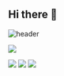 ## Hi there 👋
![header](https://capsule-render.vercel.app/api?type=waving&color=auto&height=300&section=header&text=Welcome&fontSize=90&animation=fadeIn&fontAlignY=38&desc=cereal-with-water's%20GitHub%20Profile&descAlignY=51&descAlign=62) 

<a href="https://www.linkedin.com/in/aiden-kim-531107249/" target="_blank"><img src="https://img.shields.io/badge/문자-색코드?style=flat-square&logo=이미지 이름&logoColor=white"/></a>  


<img src="https://img.shields.io/badge/문자-색코드?style=for-the-badge&logo=이미지 이름&logoColor=black">
<img src="https://img.shields.io/badge/Python-3776AB?style=for-the-badge&logo=python&logoColor=white"/>
<img src="https://img.shields.io/badge/Flutter-02569B?style=for-the-badge&logo=flutter&logoColor=white"/>
